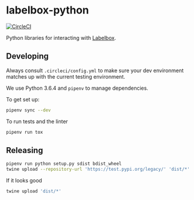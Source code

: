 # labelbox-python

[![CircleCI](https://circleci.com/gh/Labelbox/labelbox-python.svg?style=svg)](https://circleci.com/gh/Labelbox/labelbox-python)

Python libraries for interacting with [Labelbox](https://labelbox.com/).

## Developing

Always consult `.circleci/config.yml` to make sure your dev environment matches
up with the current testing environment.

We use Python 3.6.4 and `pipenv` to manage dependencies.

To get set up:
```sh
pipenv sync --dev
```

To run tests and the linter
```sh
pipenv run tox
```

## Releasing

```sh
pipenv run python setup.py sdist bdist_wheel
twine upload --repository-url 'https://test.pypi.org/legacy/' 'dist/*'
```

If it looks good
```sh
twine upload 'dist/*'
```
